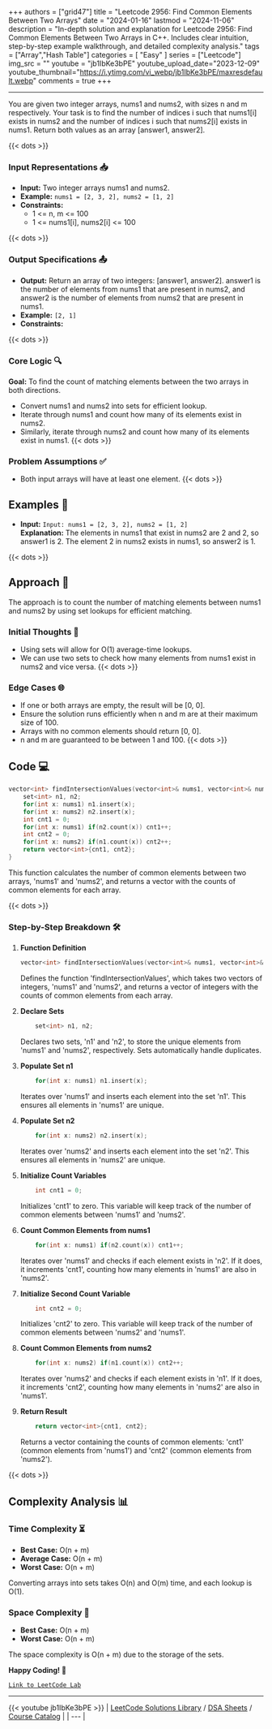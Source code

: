 
+++
authors = ["grid47"]
title = "Leetcode 2956: Find Common Elements Between Two Arrays"
date = "2024-01-16"
lastmod = "2024-11-06"
description = "In-depth solution and explanation for Leetcode 2956: Find Common Elements Between Two Arrays in C++. Includes clear intuition, step-by-step example walkthrough, and detailed complexity analysis."
tags = ["Array","Hash Table"]
categories = [
    "Easy"
]
series = ["Leetcode"]
img_src = ""
youtube = "jb1IbKe3bPE"
youtube_upload_date="2023-12-09"
youtube_thumbnail="https://i.ytimg.com/vi_webp/jb1IbKe3bPE/maxresdefault.webp"
comments = true
+++



---
You are given two integer arrays, nums1 and nums2, with sizes n and m respectively. Your task is to find the number of indices i such that nums1[i] exists in nums2 and the number of indices i such that nums2[i] exists in nums1. Return both values as an array [answer1, answer2].
<!--more-->
{{< dots >}}
### Input Representations 📥
- **Input:** Two integer arrays nums1 and nums2.
- **Example:** `nums1 = [2, 3, 2], nums2 = [1, 2]`
- **Constraints:**
	- 1 <= n, m <= 100
	- 1 <= nums1[i], nums2[i] <= 100

{{< dots >}}
### Output Specifications 📤
- **Output:** Return an array of two integers: [answer1, answer2]. answer1 is the number of elements from nums1 that are present in nums2, and answer2 is the number of elements from nums2 that are present in nums1.
- **Example:** `[2, 1]`
- **Constraints:**

{{< dots >}}
### Core Logic 🔍
**Goal:** To find the count of matching elements between the two arrays in both directions.

- Convert nums1 and nums2 into sets for efficient lookup.
- Iterate through nums1 and count how many of its elements exist in nums2.
- Similarly, iterate through nums2 and count how many of its elements exist in nums1.
{{< dots >}}
### Problem Assumptions ✅
- Both input arrays will have at least one element.
{{< dots >}}
## Examples 🧩
- **Input:** `Input: nums1 = [2, 3, 2], nums2 = [1, 2]`  \
  **Explanation:** The elements in nums1 that exist in nums2 are 2 and 2, so answer1 is 2. The element 2 in nums2 exists in nums1, so answer2 is 1.

{{< dots >}}
## Approach 🚀
The approach is to count the number of matching elements between nums1 and nums2 by using set lookups for efficient matching.

### Initial Thoughts 💭
- Using sets will allow for O(1) average-time lookups.
- We can use two sets to check how many elements from nums1 exist in nums2 and vice versa.
{{< dots >}}
### Edge Cases 🌐
- If one or both arrays are empty, the result will be [0, 0].
- Ensure the solution runs efficiently when n and m are at their maximum size of 100.
- Arrays with no common elements should return [0, 0].
- n and m are guaranteed to be between 1 and 100.
{{< dots >}}
## Code 💻
```cpp
vector<int> findIntersectionValues(vector<int>& nums1, vector<int>& nums2) {
    set<int> n1, n2;
    for(int x: nums1) n1.insert(x);
    for(int x: nums2) n2.insert(x);
    int cnt1 = 0;
    for(int x: nums1) if(n2.count(x)) cnt1++;
    int cnt2 = 0;
    for(int x: nums2) if(n1.count(x)) cnt2++;        
    return vector<int>{cnt1, cnt2};
}
```

This function calculates the number of common elements between two arrays, 'nums1' and 'nums2', and returns a vector with the counts of common elements for each array.

{{< dots >}}
### Step-by-Step Breakdown 🛠️
1. **Function Definition**
	```cpp
	vector<int> findIntersectionValues(vector<int>& nums1, vector<int>& nums2) {
	```
	Defines the function 'findIntersectionValues', which takes two vectors of integers, 'nums1' and 'nums2', and returns a vector of integers with the counts of common elements from each array.

2. **Declare Sets**
	```cpp
	    set<int> n1, n2;
	```
	Declares two sets, 'n1' and 'n2', to store the unique elements from 'nums1' and 'nums2', respectively. Sets automatically handle duplicates.

3. **Populate Set n1**
	```cpp
	    for(int x: nums1) n1.insert(x);
	```
	Iterates over 'nums1' and inserts each element into the set 'n1'. This ensures all elements in 'nums1' are unique.

4. **Populate Set n2**
	```cpp
	    for(int x: nums2) n2.insert(x);
	```
	Iterates over 'nums2' and inserts each element into the set 'n2'. This ensures all elements in 'nums2' are unique.

5. **Initialize Count Variables**
	```cpp
	    int cnt1 = 0;
	```
	Initializes 'cnt1' to zero. This variable will keep track of the number of common elements between 'nums1' and 'nums2'.

6. **Count Common Elements from nums1**
	```cpp
	    for(int x: nums1) if(n2.count(x)) cnt1++;
	```
	Iterates over 'nums1' and checks if each element exists in 'n2'. If it does, it increments 'cnt1', counting how many elements in 'nums1' are also in 'nums2'.

7. **Initialize Second Count Variable**
	```cpp
	    int cnt2 = 0;
	```
	Initializes 'cnt2' to zero. This variable will keep track of the number of common elements between 'nums2' and 'nums1'.

8. **Count Common Elements from nums2**
	```cpp
	    for(int x: nums2) if(n1.count(x)) cnt2++;
	```
	Iterates over 'nums2' and checks if each element exists in 'n1'. If it does, it increments 'cnt2', counting how many elements in 'nums2' are also in 'nums1'.

9. **Return Result**
	```cpp
	    return vector<int>{cnt1, cnt2};
	```
	Returns a vector containing the counts of common elements: 'cnt1' (common elements from 'nums1') and 'cnt2' (common elements from 'nums2').

{{< dots >}}
## Complexity Analysis 📊
### Time Complexity ⏳
- **Best Case:** O(n + m)
- **Average Case:** O(n + m)
- **Worst Case:** O(n + m)

Converting arrays into sets takes O(n) and O(m) time, and each lookup is O(1).

### Space Complexity 💾
- **Best Case:** O(n + m)
- **Worst Case:** O(n + m)

The space complexity is O(n + m) due to the storage of the sets.

**Happy Coding! 🎉**


[`Link to LeetCode Lab`](https://leetcode.com/problems/find-common-elements-between-two-arrays/description/)

---
{{< youtube jb1IbKe3bPE >}}
| [LeetCode Solutions Library](https://grid47.xyz/leetcode/) / [DSA Sheets](https://grid47.xyz/sheets/) / [Course Catalog](https://grid47.xyz/courses/) |
| --- |
